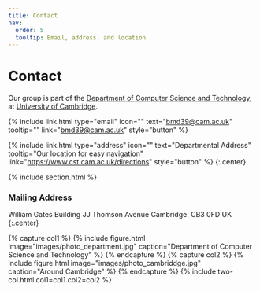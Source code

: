 ```yaml
---
title: Contact
nav:
  order: 5
  tooltip: Email, address, and location
---
```


# <i class="fas fa-envelope"></i>Contact

Our group is part of the [Department of Computer Science and Technology](), at [University of Cambridge]().

{%
  include link.html
  type="email"
  icon=""
  text="bmd39@cam.ac.uk"
  tooltip=""
  link="bmd39@cam.ac.uk"
  style="button"
%}

{%
  include link.html
  type="address"
  icon=""
  text="Departmental Address"
  tooltip="Our location for easy navigation"
  link="https://www.cst.cam.ac.uk/directions"
  style="button"
%}
{:.center}

{% include section.html %}

### <i class="fas fa-mail-bulk"></i>Mailing Address

William Gates Building
JJ Thomson Avenue
Cambridge. CB3 0FD
UK
{:.center}

{% capture col1 %}
{%
  include figure.html
  image="images/photo_department.jpg"
  caption="Department of Computer Science and Technology"
%}
{% endcapture %}
{% capture col2 %}
{%
  include figure.html
  image="images/photo_cambriddge.jpg"
  caption="Around Cambridge"
%}
{% endcapture %}
{% include two-col.html col1=col1 col2=col2 %}
